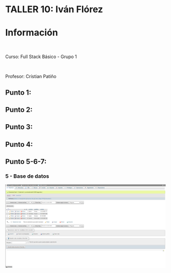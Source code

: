 <h1>TALLER 10: Iván Flórez</h1>

<h1>Información</h1><br>

<p>Curso: Full Stack Básico - Grupo 1</p> <br>
<p>Profesor: Crístian Patiño</p>

<h2>Punto 1:</h2>

<h2>Punto 2:</h2>

<h2>Punto 3:</h2>

<h2>Punto 4:</h2>

<h2>Punto 5-6-7:</h2>

<h3> 5 - Base de datos</h3>
<img src ="./public/images/mysql.png"
alt = "mysql">
